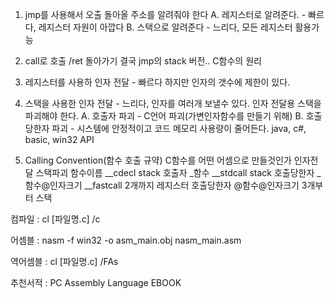 1. jmp를 사용해서 오출
   돌아올 주소를 알려줘야 한다
  A. 레지스터로 알려준다. - 빠르다, 레지스터 자원이 아깝다
  B. 스택으로 알려준다 - 느리다, 모든 레지스터 활용가능
  
2. call로 호출 /ret 돌아가기
  결국 jmp의 stack 버전.. C함수의 원리
  
3. 레지스터를 사용하 인자 전달 - 빠르다
  하지만 인자의 갯수에 제한이 있다.

4. 스택을 사용한 인자 전달 - 느리다, 인자를 여러개 보낼수 있다.
  인자 전달용 스택을 파괴해야 한다.
  A. 호출자 파괴 - C언어 파괴(가변인자함수를 만들기 위해)
  B. 호출 당한자 파괴 - 시스템에 안정적이고 코드 메모리 사용량이 줄어든다.
    java, c#, basic, win32 API

5. Calling Convention(함수 호출 규약)
   C함수를 어떤 어셈으로 만들것인가
   인자전달             스택파괴      함수이름
   __cdecl      stack               호출자        _함수
   __stdcall    stack               호출당한자    _함수@인자크기
   __fastcall   2개까지 레지스터    호출당한자    @함수@인자크기
                3개부터 스택       

컴파일 : cl [파일명.c] /c

어셈블 : nasm -f win32 -o asm_main.obj nasm_main.asm

역어셈블 : cl [파일명.c] /FAs 

추천서적 : PC Assembly Language EBOOK

